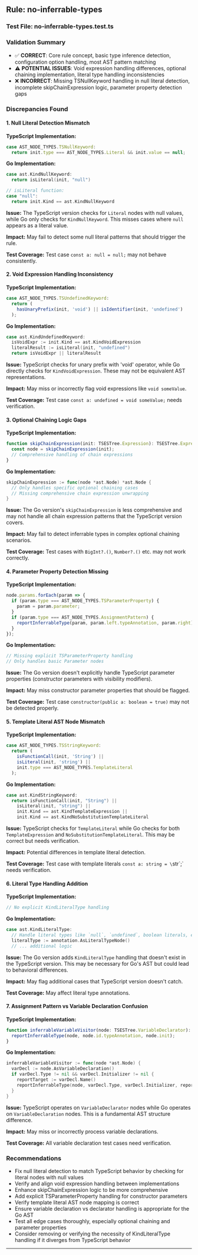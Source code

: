 ## Rule: no-inferrable-types

### Test File: no-inferrable-types.test.ts

### Validation Summary
- ✅ **CORRECT**: Core rule concept, basic type inference detection, configuration option handling, most AST pattern matching
- ⚠️ **POTENTIAL ISSUES**: Void expression handling differences, optional chaining implementation, literal type handling inconsistencies
- ❌ **INCORRECT**: Missing TSNullKeyword handling in null literal detection, incomplete skipChainExpression logic, parameter property detection gaps

### Discrepancies Found

#### 1. Null Literal Detection Mismatch
**TypeScript Implementation:**
```typescript
case AST_NODE_TYPES.TSNullKeyword:
  return init.type === AST_NODE_TYPES.Literal && init.value == null;
```

**Go Implementation:**
```go
case ast.KindNullKeyword:
  return isLiteral(init, "null")

// isLiteral function:
case "null":
  return init.Kind == ast.KindNullKeyword
```

**Issue:** The TypeScript version checks for `Literal` nodes with null values, while Go only checks for `KindNullKeyword`. This misses cases where `null` appears as a literal value.

**Impact:** May fail to detect some null literal patterns that should trigger the rule.

**Test Coverage:** Test case `const a: null = null;` may not behave consistently.

#### 2. Void Expression Handling Inconsistency
**TypeScript Implementation:**
```typescript
case AST_NODE_TYPES.TSUndefinedKeyword:
  return (
    hasUnaryPrefix(init, 'void') || isIdentifier(init, 'undefined')
  );
```

**Go Implementation:**
```go
case ast.KindUndefinedKeyword:
  isVoidExpr := init.Kind == ast.KindVoidExpression
  literalResult := isLiteral(init, "undefined")
  return isVoidExpr || literalResult
```

**Issue:** TypeScript checks for unary prefix with 'void' operator, while Go directly checks for `KindVoidExpression`. These may not be equivalent AST representations.

**Impact:** May miss or incorrectly flag void expressions like `void someValue`.

**Test Coverage:** Test case `const a: undefined = void someValue;` needs verification.

#### 3. Optional Chaining Logic Gaps
**TypeScript Implementation:**
```typescript
function skipChainExpression(init: TSESTree.Expression): TSESTree.Expression {
  const node = skipChainExpression(init);
  // Comprehensive handling of chain expressions
}
```

**Go Implementation:**
```go
skipChainExpression := func(node *ast.Node) *ast.Node {
  // Only handles specific optional chaining cases
  // Missing comprehensive chain expression unwrapping
}
```

**Issue:** The Go version's `skipChainExpression` is less comprehensive and may not handle all chain expression patterns that the TypeScript version covers.

**Impact:** May fail to detect inferrable types in complex optional chaining scenarios.

**Test Coverage:** Test cases with `BigInt?.()`, `Number?.()` etc. may not work correctly.

#### 4. Parameter Property Detection Missing
**TypeScript Implementation:**
```typescript
node.params.forEach(param => {
  if (param.type === AST_NODE_TYPES.TSParameterProperty) {
    param = param.parameter;
  }
  if (param.type === AST_NODE_TYPES.AssignmentPattern) {
    reportInferrableType(param, param.left.typeAnnotation, param.right);
  }
});
```

**Go Implementation:**
```go
// Missing explicit TSParameterProperty handling
// Only handles basic Parameter nodes
```

**Issue:** The Go version doesn't explicitly handle TypeScript parameter properties (constructor parameters with visibility modifiers).

**Impact:** May miss constructor parameter properties that should be flagged.

**Test Coverage:** Test case `constructor(public a: boolean = true)` may not be detected properly.

#### 5. Template Literal AST Node Mismatch
**TypeScript Implementation:**
```typescript
case AST_NODE_TYPES.TSStringKeyword:
  return (
    isFunctionCall(init, 'String') ||
    isLiteral(init, 'string') ||
    init.type === AST_NODE_TYPES.TemplateLiteral
  );
```

**Go Implementation:**
```go
case ast.KindStringKeyword:
  return isFunctionCall(init, "String") ||
    isLiteral(init, "string") ||
    init.Kind == ast.KindTemplateExpression ||
    init.Kind == ast.KindNoSubstitutionTemplateLiteral
```

**Issue:** TypeScript checks for `TemplateLiteral` while Go checks for both `TemplateExpression` and `NoSubstitutionTemplateLiteral`. This may be correct but needs verification.

**Impact:** Potential differences in template literal detection.

**Test Coverage:** Test case with template literals `const a: string = \`str\`;` needs verification.

#### 6. Literal Type Handling Addition
**TypeScript Implementation:**
```typescript
// No explicit KindLiteralType handling
```

**Go Implementation:**
```go
case ast.KindLiteralType:
  // Handle literal types like `null`, `undefined`, boolean literals, etc.
  literalType := annotation.AsLiteralTypeNode()
  // ... additional logic
```

**Issue:** The Go version adds `KindLiteralType` handling that doesn't exist in the TypeScript version. This may be necessary for Go's AST but could lead to behavioral differences.

**Impact:** May flag additional cases that TypeScript version doesn't catch.

**Test Coverage:** May affect literal type annotations.

#### 7. Assignment Pattern vs Variable Declaration Confusion
**TypeScript Implementation:**
```typescript
function inferrableVariableVisitor(node: TSESTree.VariableDeclarator): void {
  reportInferrableType(node, node.id.typeAnnotation, node.init);
}
```

**Go Implementation:**
```go
inferrableVariableVisitor := func(node *ast.Node) {
  varDecl := node.AsVariableDeclaration()
  if varDecl.Type != nil && varDecl.Initializer != nil {
    reportTarget := varDecl.Name()
    reportInferrableType(node, varDecl.Type, varDecl.Initializer, reportTarget.AsNode())
  }
}
```

**Issue:** TypeScript operates on `VariableDeclarator` nodes while Go operates on `VariableDeclaration` nodes. This is a fundamental AST structure difference.

**Impact:** May miss or incorrectly process variable declarations.

**Test Coverage:** All variable declaration test cases need verification.

### Recommendations
- Fix null literal detection to match TypeScript behavior by checking for literal nodes with null values
- Verify and align void expression handling between implementations
- Enhance skipChainExpression logic to be more comprehensive
- Add explicit TSParameterProperty handling for constructor parameters
- Verify template literal AST node mapping is correct
- Ensure variable declaration vs declarator handling is appropriate for the Go AST
- Test all edge cases thoroughly, especially optional chaining and parameter properties
- Consider removing or verifying the necessity of KindLiteralType handling if it diverges from TypeScript behavior

---